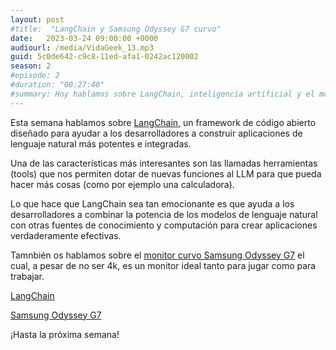 ```yaml
---
layout: post
#title:  "LangChain y Samsung Odyssey G7 curvo"
date:   2023-03-24 09:00:00 +0000
audiourl: /media/VidaGeek_13.mp3
guid: 5c0de642-c9c8-11ed-afa1-0242ac120002
season: 2
#episode: 2
#duration: "00:27:40"
#summary: Hoy hablamos sobre LangChain, inteligencia artificial y el monitor Samsung Odyssey G7 curvo
---
```

Esta semana hablamos sobre [LangChain][langchain], un framework de código abierto diseñado para ayudar a los desarrolladores a construir aplicaciones de lenguaje natural más potentes e integradas.

Una de las características más interesantes son las llamadas herramientas (tools) que nos permiten dotar de nuevas funciones al LLM para que pueda hacer más cosas (como por ejemplo una calculadora).

Lo que hace que LangChain sea tan emocionante es que ayuda a los desarrolladores a combinar la potencia de los modelos de lenguaje natural con otras fuentes de conocimiento y computación para crear aplicaciones verdaderamente efectivas. 

Tamnbién os hablamos sobre el [monitor curvo Samsung Odyssey G7][samsung] el cual, a pesar de no ser 4k, es un monitor ideal tanto para jugar como para trabajar.

[LangChain][langchain]

[Samsung Odyssey G7][samsung]

¡Hasta la próxima semana!

[samsung]: https://amzn.to/4097gwz
[langchain]: https://langchain.readthedocs.io/en/latest/
